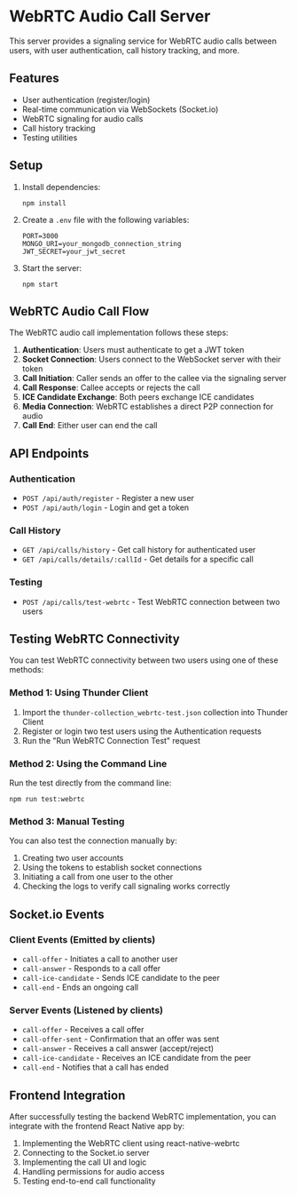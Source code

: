 # WebRTC Audio Call Server

This server provides a signaling service for WebRTC audio calls between users, with user authentication, call history tracking, and more.

## Features

- User authentication (register/login)
- Real-time communication via WebSockets (Socket.io)
- WebRTC signaling for audio calls
- Call history tracking
- Testing utilities

## Setup

1. Install dependencies:
   ```
   npm install
   ```

2. Create a `.env` file with the following variables:
   ```
   PORT=3000
   MONGO_URI=your_mongodb_connection_string
   JWT_SECRET=your_jwt_secret
   ```

3. Start the server:
   ```
   npm start
   ```

## WebRTC Audio Call Flow

The WebRTC audio call implementation follows these steps:

1. **Authentication**: Users must authenticate to get a JWT token
2. **Socket Connection**: Users connect to the WebSocket server with their token
3. **Call Initiation**: Caller sends an offer to the callee via the signaling server
4. **Call Response**: Callee accepts or rejects the call
5. **ICE Candidate Exchange**: Both peers exchange ICE candidates
6. **Media Connection**: WebRTC establishes a direct P2P connection for audio
7. **Call End**: Either user can end the call

## API Endpoints

### Authentication

- `POST /api/auth/register` - Register a new user
- `POST /api/auth/login` - Login and get a token

### Call History

- `GET /api/calls/history` - Get call history for authenticated user
- `GET /api/calls/details/:callId` - Get details for a specific call

### Testing

- `POST /api/calls/test-webrtc` - Test WebRTC connection between two users

## Testing WebRTC Connectivity

You can test WebRTC connectivity between two users using one of these methods:

### Method 1: Using Thunder Client

1. Import the `thunder-collection_webrtc-test.json` collection into Thunder Client
2. Register or login two test users using the Authentication requests
3. Run the "Run WebRTC Connection Test" request

### Method 2: Using the Command Line

Run the test directly from the command line:

```
npm run test:webrtc
```

### Method 3: Manual Testing

You can also test the connection manually by:

1. Creating two user accounts
2. Using the tokens to establish socket connections
3. Initiating a call from one user to the other
4. Checking the logs to verify call signaling works correctly

## Socket.io Events

### Client Events (Emitted by clients)

- `call-offer` - Initiates a call to another user
- `call-answer` - Responds to a call offer
- `call-ice-candidate` - Sends ICE candidate to the peer
- `call-end` - Ends an ongoing call

### Server Events (Listened by clients)

- `call-offer` - Receives a call offer
- `call-offer-sent` - Confirmation that an offer was sent
- `call-answer` - Receives a call answer (accept/reject)
- `call-ice-candidate` - Receives an ICE candidate from the peer
- `call-end` - Notifies that a call has ended

## Frontend Integration

After successfully testing the backend WebRTC implementation, you can integrate with the frontend React Native app by:

1. Implementing the WebRTC client using react-native-webrtc
2. Connecting to the Socket.io server
3. Implementing the call UI and logic
4. Handling permissions for audio access
5. Testing end-to-end call functionality 